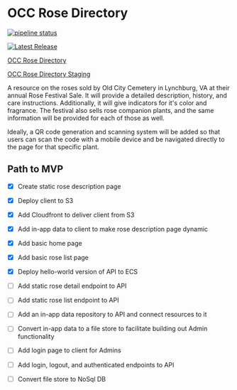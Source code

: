 # OCC Rose Directory

[![pipeline status](https://gitlab.com/randydavidl78/occ-rose-directory/badges/main/pipeline.svg)](https://gitlab.com/randydavidl78/occ-rose-directory/-/commits/main)

[![Latest Release](https://gitlab.com/randydavidl78/occ-rose-directory/-/badges/release.svg)](https://gitlab.com/randydavidl78/occ-rose-directory/-/releases)

[OCC Rose Directory](https://rosedirectory.geminionestop.com)

[OCC Rose Directory Staging](https://stagingrosedirectory.geminionestop.com)

A resource on the roses sold by Old City Cemetery in Lynchburg, VA at their
annual Rose Festival Sale. It will provide a detailed description, history,
and care instructions. Additionally, it will give indicators for it's color
and fragrance. The festival also sells rose companion plants, and the same information will
be provided for each of those as well.

Ideally, a QR code generation and scanning system will be added so that users
can scan the code with a mobile device and be navigated directly to the page
for that specific plant.

## Path to MVP

- [X] Create static rose description page
- [X] Deploy client to S3
- [X] Add Cloudfront to deliver client from S3
- [X] Add in-app data to client to make rose description page dynamic
- [X] Add basic home page
- [X] Add basic rose list page
- [X] Deploy hello-world version of API to ECS
- [ ] Add static rose detail endpoint to API
- [ ] Add static rose list endpoint to API
- [ ] Add an in-app data repository to API and connect resources to it
- [ ] Convert in-app data to a file store to facilitate building out Admin functionality
- [ ] Add login page to client for Admins
- [ ] Add login, logout, and authenticated endpoints to API
- [ ] Convert file store to NoSql DB

